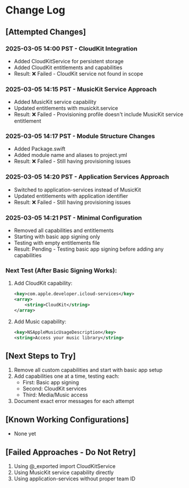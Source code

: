 # Change Log

## [Attempted Changes]

### 2025-03-05 14:00 PST - CloudKit Integration
- Added CloudKitService for persistent storage
- Added CloudKit entitlements and capabilities
- Result: ❌ Failed - CloudKit service not found in scope

### 2025-03-05 14:15 PST - MusicKit Service Approach
- Added MusicKit service capability
- Updated entitlements with musickit.service
- Result: ❌ Failed - Provisioning profile doesn't include MusicKit service entitlement

### 2025-03-05 14:17 PST - Module Structure Changes
- Added Package.swift
- Added module name and aliases to project.yml
- Result: ❌ Failed - Still having provisioning issues

### 2025-03-05 14:20 PST - Application Services Approach
- Switched to application-services instead of MusicKit
- Updated entitlements with application identifier
- Result: ❌ Failed - Still having provisioning issues

### 2025-03-05 14:21 PST - Minimal Configuration
- Removed all capabilities and entitlements
- Starting with basic app signing only
- Testing with empty entitlements file
- Result: Pending - Testing basic app signing before adding any capabilities

### Next Test (After Basic Signing Works):
1. Add CloudKit capability:
   ```xml
   <key>com.apple.developer.icloud-services</key>
   <array>
       <string>CloudKit</string>
   </array>
   ```

2. Add Music capability:
   ```xml
   <key>NSAppleMusicUsageDescription</key>
   <string>Access your music library</string>
   ```

## [Next Steps to Try]
1. Remove all custom capabilities and start with basic app setup
2. Add capabilities one at a time, testing each:
   - First: Basic app signing
   - Second: CloudKit services
   - Third: Media/Music access
3. Document exact error messages for each attempt

## [Known Working Configurations]
- None yet

## [Failed Approaches - Do Not Retry]
1. Using @_exported import CloudKitService
2. Using MusicKit service capability directly
3. Using application-services without proper team ID
